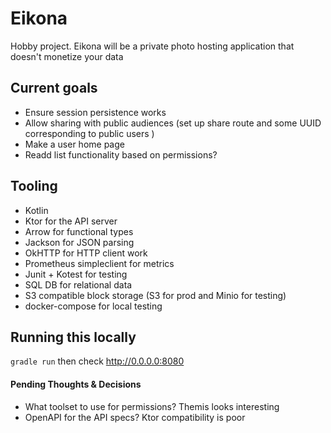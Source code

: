 # Eikona
Hobby project. Eikona will be a private photo hosting application that doesn't monetize your data

## Current goals
- Ensure session persistence works
- Allow sharing with public audiences (set up share route and some UUID corresponding to public users )
- Make a user home page
- Readd list functionality based on permissions?

## Tooling

- Kotlin
- Ktor for the API server
- Arrow for functional types
- Jackson for JSON parsing
- OkHTTP for HTTP client work
- Prometheus simpleclient for metrics
- Junit + Kotest for testing
- SQL DB for relational data
- S3 compatible block storage (S3 for prod and Minio for testing)
- docker-compose for local testing

## Running this locally

`gradle run` then check http://0.0.0.0:8080

#### Pending Thoughts & Decisions
- What toolset to use for permissions? Themis looks interesting
- OpenAPI for the API specs? Ktor compatibility is poor
